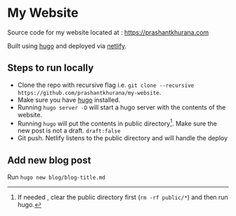 
# My Website 

Source code for my website located at : https://prashantkhurana.com

Built using [hugo](http://gohugo.io/) and deployed via [netlify](https://www.netlify.com/). 

## Steps to run locally

* Clone the repo with recursive flag i.e. `git clone --recursive  https://github.com/prashantkhurana/my-website`. 
* Make sure you have [hugo](https://gohugo.io/getting-started/quick-start/) installed.
* Running `hugo server -D` will start a hugo server with the contents of the website.
* Running `hugo` will put the contents in public directory[^fn1]. Make sure the new post is not a draft. `draft:false`
* Git push. Netlify listens to the public directory and will handle the deploy


## Add new blog post
Run `hugo new blog/blog-title.md`

[^fn1]: If needed , clear the public directory first (`rm -rf public/*`) and then run hugo.